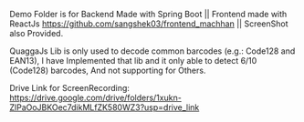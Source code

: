 Demo Folder is for Backend Made with Spring Boot ||
Frontend made with ReactJs https://github.com/sangshek03/frontend_machhan ||
ScreenShot also Provided.

QuaggaJs Lib is only used to decode common barcodes (e.g.: Code128 and EAN13), I have Implemented that lib and it only able to detect 6/10 (Code128) barcodes, And not supporting for Others.

Drive Link for ScreenRecording: https://drive.google.com/drive/folders/1xukn-ZlPaOoJBKOec7dikMLfZK580WZ3?usp=drive_link
